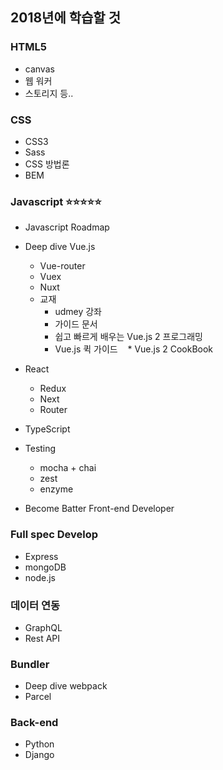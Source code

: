 ## 2018년에 학습할 것

### HTML5
* canvas
* 웹 워커
* 스토리지 등..

### CSS
* CSS3 
* Sass
* CSS 방법론
* BEM

### Javascript ⭐️⭐️⭐️⭐️⭐️
* Javascript Roadmap
* Deep dive Vue.js 
  * Vue-router
  * Vuex
  * Nuxt
  * 교재
    * udmey 강좌
    * 가이드 문서
    * 쉽고 빠르게 배우는 Vue.js 2 프로그래밍
    * Vue.js 퀵 가이드
    * Vue.js 2 CookBook
    
* React
  * Redux
  * Next
  * Router

* TypeScript
* Testing
  * mocha + chai
  * zest
  * enzyme
* Become Batter Front-end Developer

### Full spec Develop
* Express
* mongoDB
* node.js

### 데이터 연동
* GraphQL
* Rest API

### Bundler
* Deep dive webpack
* Parcel

### Back-end
* Python
* Django
